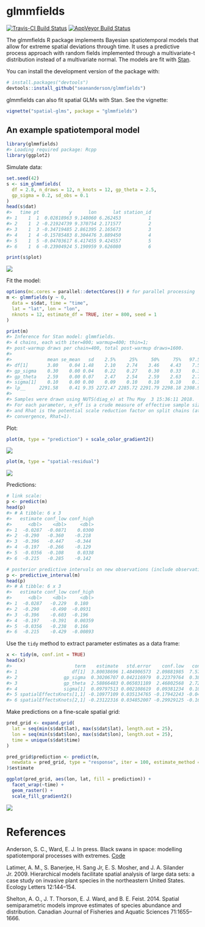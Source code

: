 <!-- README.md is generated from README.Rmd. Please edit that file -->

# glmmfields

[![Travis-CI Build
Status](https://travis-ci.org/seananderson/glmmfields.svg?branch=master)](https://travis-ci.org/seananderson/glmmfields)
[![AppVeyor Build
Status](https://ci.appveyor.com/api/projects/status/github/seananderson/glmmfields?branch=master&svg=true)](https://ci.appveyor.com/project/seananderson/glmmfields)
<!-- [![codecov](https://codecov.io/github/seananderson/glmmfields/branch/master/graphs/badge.svg)](https://codecov.io/github/seananderson/glmmfields) -->

The glmmfields R package implements Bayesian spatiotemporal models that
allow for extreme spatial deviations through time. It uses a predictive
process approach with random fields implemented through a multivariate-t
distribution instead of a multivariate normal. The models are fit with
[Stan](http://mc-stan.org/).

You can install the development version of the package with:

``` r
# install.packages("devtools")
devtools::install_github("seananderson/glmmfields")
```

glmmfields can also fit spatial GLMs with Stan. See the vignette:

``` r
vignette("spatial-glms", package = "glmmfields")
```

## An example spatiotemporal model

``` r
library(glmmfields)
#> Loading required package: Rcpp
library(ggplot2)
```

Simulate data:

``` r
set.seed(42)
s <- sim_glmmfields(
  df = 2.8, n_draws = 12, n_knots = 12, gp_theta = 2.5,
  gp_sigma = 0.2, sd_obs = 0.1
)
head(s$dat)
#>   time pt           y      lon      lat station_id
#> 1    1  1  0.02818963 9.148060 6.262453          1
#> 2    1  2 -0.21924739 9.370754 2.171577          2
#> 3    1  3 -0.34719485 2.861395 2.165673          3
#> 4    1  4 -0.15785483 8.304476 3.889450          4
#> 5    1  5 -0.04703617 6.417455 9.424557          5
#> 6    1  6 -0.23904924 5.190959 9.626080          6
```

``` r
print(s$plot)
```

![](README-figs/plot-sim-1.png)

Fit the model:

``` r
options(mc.cores = parallel::detectCores()) # for parallel processing
m <- glmmfields(y ~ 0,
  data = s$dat, time = "time",
  lat = "lat", lon = "lon",
  nknots = 12, estimate_df = TRUE, iter = 800, seed = 1
)
```

``` r
print(m)
#> Inference for Stan model: glmmfields.
#> 4 chains, each with iter=800; warmup=400; thin=1; 
#> post-warmup draws per chain=400, total post-warmup draws=1600.
#> 
#>             mean se_mean   sd    2.5%     25%     50%     75%   97.5% n_eff Rhat
#> df[1]       3.80    0.04 1.48    2.10    2.74    3.46    4.43    7.58  1440 1.00
#> gp_sigma    0.30    0.00 0.04    0.22    0.27    0.30    0.33    0.39   569 1.00
#> gp_theta    2.59    0.00 0.07    2.47    2.54    2.59    2.63    2.72  1600 1.00
#> sigma[1]    0.10    0.00 0.00    0.09    0.10    0.10    0.10    0.10  1600 1.00
#> lp__     2291.58    0.41 9.35 2272.47 2285.72 2291.79 2298.18 2308.96   516 1.01
#> 
#> Samples were drawn using NUTS(diag_e) at Thu May  3 15:36:11 2018.
#> For each parameter, n_eff is a crude measure of effective sample size,
#> and Rhat is the potential scale reduction factor on split chains (at 
#> convergence, Rhat=1).
```

Plot:

``` r
plot(m, type = "prediction") + scale_color_gradient2()
```

![](README-figs/plot-predictions-1.png)<!-- -->

``` r
plot(m, type = "spatial-residual")
```

![](README-figs/plot-predictions-2.png)<!-- -->

Predictions:

``` r
# link scale:
p <- predict(m)
head(p)
#> # A tibble: 6 x 3
#>   estimate conf_low conf_high
#>      <dbl>    <dbl>     <dbl>
#> 1  -0.0287  -0.0871    0.0300
#> 2  -0.290   -0.360    -0.218 
#> 3  -0.396   -0.447    -0.344 
#> 4  -0.197   -0.266    -0.129 
#> 5  -0.0356  -0.108     0.0338
#> 6  -0.215   -0.285    -0.142

# posterior predictive intervals on new observations (include observation error):
p <- predictive_interval(m)
head(p)
#> # A tibble: 6 x 3
#>   estimate conf_low conf_high
#>      <dbl>    <dbl>     <dbl>
#> 1  -0.0287   -0.229   0.180  
#> 2  -0.290    -0.490  -0.0931 
#> 3  -0.396    -0.603  -0.196  
#> 4  -0.197    -0.391   0.00359
#> 5  -0.0356   -0.238   0.166  
#> 6  -0.215    -0.429  -0.00893
```

Use the `tidy` method to extract parameter estimates as a data frame:

``` r
x <- tidy(m, conf.int = TRUE)
head(x)
#>                       term    estimate   std.error    conf.low   conf.high
#> 1                    df[1]  3.80038696 1.484906573  2.09881985  7.57545322
#> 2                 gp_sigma  0.30206707 0.042116979  0.22379764  0.38976618
#> 3                 gp_theta  2.58866483 0.065031189  2.46802568  2.72087920
#> 4                 sigma[1]  0.09797513 0.002108619  0.09381234  0.10216097
#> 5 spatialEffectsKnots[1,1] -0.10977109 0.035134765 -0.17942243 -0.04241248
#> 6 spatialEffectsKnots[2,1] -0.23122316 0.034852007 -0.29929125 -0.16103601
```

Make predictions on a fine-scale spatial grid:

``` r
pred_grid <- expand.grid(
  lat = seq(min(s$dat$lat), max(s$dat$lat), length.out = 25),
  lon = seq(min(s$dat$lon), max(s$dat$lon), length.out = 25),
  time = unique(s$dat$time)
)

pred_grid$prediction <- predict(m,
  newdata = pred_grid, type = "response", iter = 100, estimate_method = "median"
)$estimate

ggplot(pred_grid, aes(lon, lat, fill = prediction)) +
  facet_wrap(~time) +
  geom_raster() +
  scale_fill_gradient2()
```

![](README-figs/grid-predictions-1.png)<!-- -->

# References

Anderson, S. C., Ward, E. J. In press. Black swans in space: modelling
spatiotemporal processes with extremes.
[Code](https://github.com/seananderson/spatial-extremes)

Latimer, A. M., S. Banerjee, H. Sang Jr, E. S. Mosher, and J. A.
Silander Jr. 2009. Hierarchical models facilitate spatial analysis of
large data sets: a case study on invasive plant species in the
northeastern United States. Ecology Letters 12:144–154.

Shelton, A. O., J. T. Thorson, E. J. Ward, and B. E. Feist. 2014.
Spatial semiparametric models improve estimates of species abundance and
distribution. Canadian Journal of Fisheries and Aquatic Sciences
71:1655–1666.
